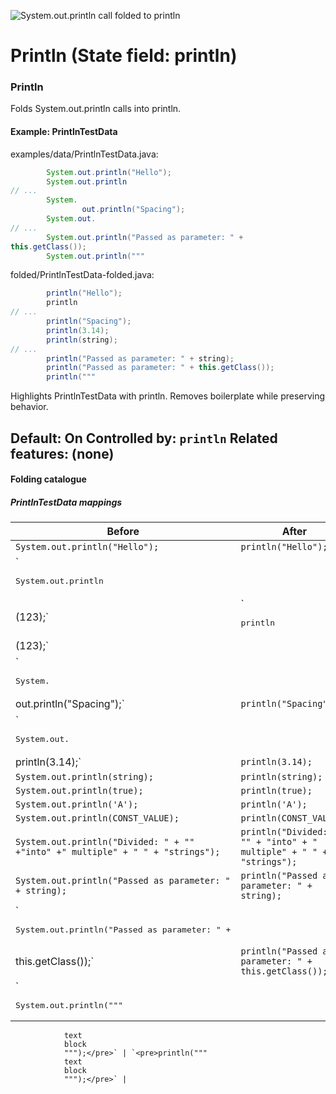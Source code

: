 ![System.out.println call folded to println](https://github.com/AntoniRokitnicki/AdvancedExpressionFolding/assets/3055326/75a5224f-7b52-4b71-9774-2814e8a867ba)

# Println (State field: println)

### Println
Folds System.out.println calls into println.

#### Example: PrintlnTestData

examples/data/PrintlnTestData.java:
```java
        System.out.println("Hello");
        System.out.println
// ...
        System.
                out.println("Spacing");
        System.out.
// ...
        System.out.println("Passed as parameter: " +
this.getClass());
        System.out.println("""
```

folded/PrintlnTestData-folded.java:
```java
        println("Hello");
        println
// ...
        println("Spacing");
        println(3.14);
        println(string);
// ...
        println("Passed as parameter: " + string);
        println("Passed as parameter: " + this.getClass());
        println("""
```

Highlights PrintlnTestData with println.
Removes boilerplate while preserving behavior.

Default: On
Controlled by: `println`
Related features: (none)
---

#### Folding catalogue

##### PrintlnTestData mappings
| Before | After |
| --- | --- |
| `System.out.println("Hello");` | `println("Hello");` |
| `<pre>System.out.println
                (123);</pre>` | `<pre>println
                (123);</pre>` |
| `<pre>System.
                out.println("Spacing");</pre>` | `println("Spacing");` |
| `<pre>System.out.
                println(3.14);</pre>` | `println(3.14);` |
| `System.out.println(string);` | `println(string);` |
| `System.out.println(true);` | `println(true);` |
| `System.out.println('A');` | `println('A');` |
| `System.out.println(CONST_VALUE);` | `println(CONST_VALUE);` |
| `System.out.println("Divided: " + "" +"into" +" multiple" + " " + "strings");` | `println("Divided: " + "" + "into" + " multiple" + " " + "strings");` |
| `System.out.println("Passed as parameter: " + string);` | `println("Passed as parameter: " + string);` |
| `<pre>System.out.println("Passed as parameter: " +
this.getClass());</pre>` | `println("Passed as parameter: " + this.getClass());` |
| `<pre>System.out.println("""
                text
                block
                """);</pre>` | `<pre>println("""
                text
                block
                """);</pre>` |
